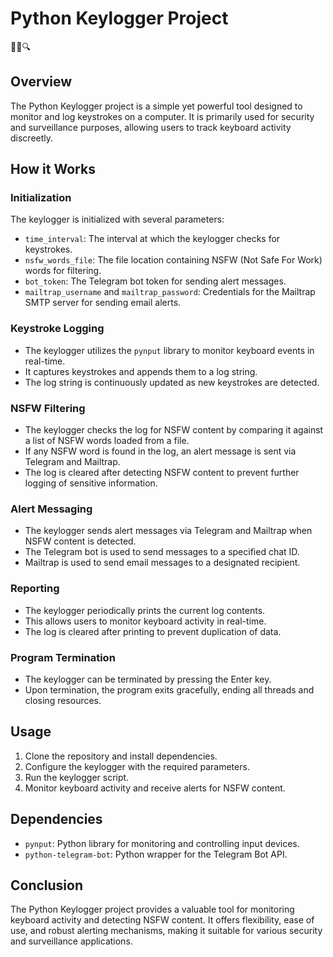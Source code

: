 # Python Keylogger Project

🔐📝🔍

## Overview

The Python Keylogger project is a simple yet powerful tool designed to monitor and log keystrokes on a computer. It is primarily used for security and surveillance purposes, allowing users to track keyboard activity discreetly.

## How it Works

### Initialization

The keylogger is initialized with several parameters:
- `time_interval`: The interval at which the keylogger checks for keystrokes.
- `nsfw_words_file`: The file location containing NSFW (Not Safe For Work) words for filtering.
- `bot_token`: The Telegram bot token for sending alert messages.
- `mailtrap_username` and `mailtrap_password`: Credentials for the Mailtrap SMTP server for sending email alerts.

### Keystroke Logging

- The keylogger utilizes the `pynput` library to monitor keyboard events in real-time.
- It captures keystrokes and appends them to a log string.
- The log string is continuously updated as new keystrokes are detected.

### NSFW Filtering

- The keylogger checks the log for NSFW content by comparing it against a list of NSFW words loaded from a file.
- If any NSFW word is found in the log, an alert message is sent via Telegram and Mailtrap.
- The log is cleared after detecting NSFW content to prevent further logging of sensitive information.

### Alert Messaging

- The keylogger sends alert messages via Telegram and Mailtrap when NSFW content is detected.
- The Telegram bot is used to send messages to a specified chat ID.
- Mailtrap is used to send email messages to a designated recipient.

### Reporting

- The keylogger periodically prints the current log contents.
- This allows users to monitor keyboard activity in real-time.
- The log is cleared after printing to prevent duplication of data.

### Program Termination

- The keylogger can be terminated by pressing the Enter key.
- Upon termination, the program exits gracefully, ending all threads and closing resources.

## Usage

1. Clone the repository and install dependencies.
2. Configure the keylogger with the required parameters.
3. Run the keylogger script.
4. Monitor keyboard activity and receive alerts for NSFW content.

## Dependencies

- `pynput`: Python library for monitoring and controlling input devices.
- `python-telegram-bot`: Python wrapper for the Telegram Bot API.

## Conclusion

The Python Keylogger project provides a valuable tool for monitoring keyboard activity and detecting NSFW content. It offers flexibility, ease of use, and robust alerting mechanisms, making it suitable for various security and surveillance applications.
